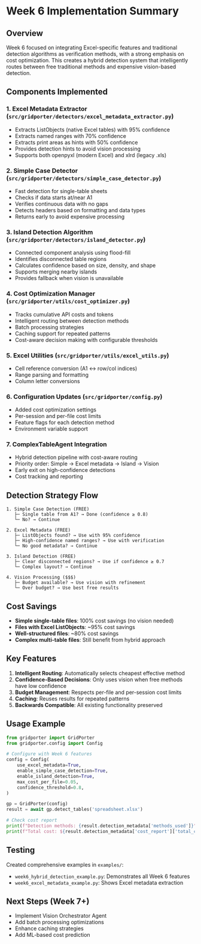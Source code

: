 # Week 6 Implementation Summary

## Overview
Week 6 focused on integrating Excel-specific features and traditional detection algorithms as verification methods, with a strong emphasis on cost optimization. This creates a hybrid detection system that intelligently routes between free traditional methods and expensive vision-based detection.

## Components Implemented

### 1. Excel Metadata Extractor (`src/gridporter/detectors/excel_metadata_extractor.py`)
- Extracts ListObjects (native Excel tables) with 95% confidence
- Extracts named ranges with 70% confidence
- Extracts print areas as hints with 50% confidence
- Provides detection hints to avoid vision processing
- Supports both openpyxl (modern Excel) and xlrd (legacy .xls)

### 2. Simple Case Detector (`src/gridporter/detectors/simple_case_detector.py`)
- Fast detection for single-table sheets
- Checks if data starts at/near A1
- Verifies continuous data with no gaps
- Detects headers based on formatting and data types
- Returns early to avoid expensive processing

### 3. Island Detection Algorithm (`src/gridporter/detectors/island_detector.py`)
- Connected component analysis using flood-fill
- Identifies disconnected table regions
- Calculates confidence based on size, density, and shape
- Supports merging nearby islands
- Provides fallback when vision is unavailable

### 4. Cost Optimization Manager (`src/gridporter/utils/cost_optimizer.py`)
- Tracks cumulative API costs and tokens
- Intelligent routing between detection methods
- Batch processing strategies
- Caching support for repeated patterns
- Cost-aware decision making with configurable thresholds

### 5. Excel Utilities (`src/gridporter/utils/excel_utils.py`)
- Cell reference conversion (A1 ↔ row/col indices)
- Range parsing and formatting
- Column letter conversions

### 6. Configuration Updates (`src/gridporter/config.py`)
- Added cost optimization settings
- Per-session and per-file cost limits
- Feature flags for each detection method
- Environment variable support

### 7. ComplexTableAgent Integration
- Hybrid detection pipeline with cost-aware routing
- Priority order: Simple → Excel metadata → Island → Vision
- Early exit on high-confidence detections
- Cost tracking and reporting

## Detection Strategy Flow

```
1. Simple Case Detection (FREE)
   ├─ Single table from A1? → Done (confidence ≥ 0.8)
   └─ No? → Continue

2. Excel Metadata (FREE)
   ├─ ListObjects found? → Use with 95% confidence
   ├─ High-confidence named ranges? → Use with verification
   └─ No good metadata? → Continue

3. Island Detection (FREE)
   ├─ Clear disconnected regions? → Use if confidence ≥ 0.7
   └─ Complex layout? → Continue

4. Vision Processing ($$$)
   ├─ Budget available? → Use vision with refinement
   └─ Over budget? → Use best free results
```

## Cost Savings

- **Simple single-table files**: 100% cost savings (no vision needed)
- **Files with Excel ListObjects**: ~95% cost savings
- **Well-structured files**: ~80% cost savings
- **Complex multi-table files**: Still benefit from hybrid approach

## Key Features

1. **Intelligent Routing**: Automatically selects cheapest effective method
2. **Confidence-Based Decisions**: Only uses vision when free methods have low confidence
3. **Budget Management**: Respects per-file and per-session cost limits
4. **Caching**: Reuses results for repeated patterns
5. **Backwards Compatible**: All existing functionality preserved

## Usage Example

```python
from gridporter import GridPorter
from gridporter.config import Config

# Configure with Week 6 features
config = Config(
    use_excel_metadata=True,
    enable_simple_case_detection=True,
    enable_island_detection=True,
    max_cost_per_file=0.05,
    confidence_threshold=0.8,
)

gp = GridPorter(config)
result = await gp.detect_tables('spreadsheet.xlsx')

# Check cost report
print(f"Detection methods: {result.detection_metadata['methods_used']}")
print(f"Total cost: ${result.detection_metadata['cost_report']['total_cost_usd']}")
```

## Testing

Created comprehensive examples in `examples/`:
- `week6_hybrid_detection_example.py`: Demonstrates all Week 6 features
- `week6_excel_metadata_example.py`: Shows Excel metadata extraction

## Next Steps (Week 7+)

- Implement Vision Orchestrator Agent
- Add batch processing optimizations
- Enhance caching strategies
- Add ML-based cost prediction

